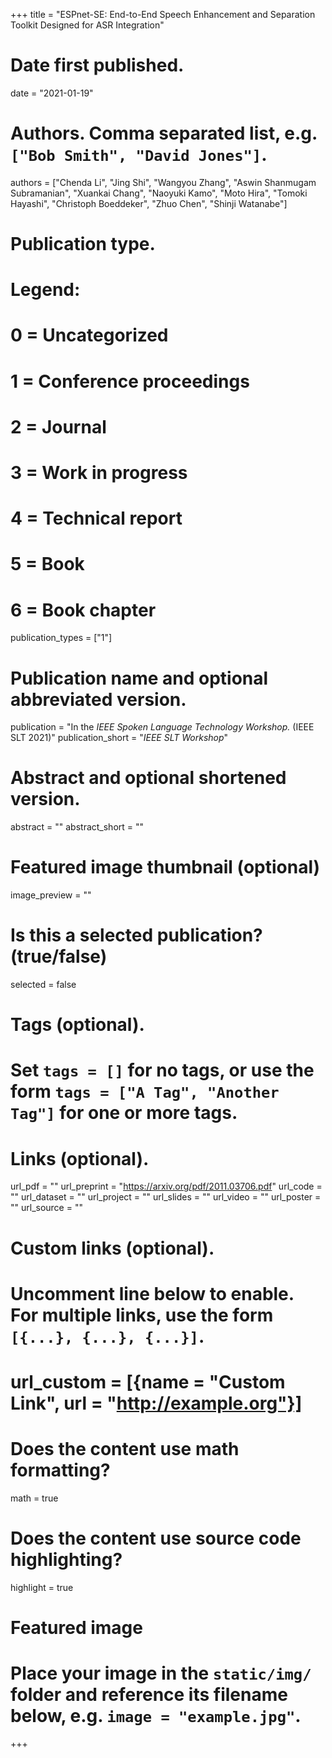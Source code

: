 +++
title = "ESPnet-SE: End-to-End Speech Enhancement and Separation Toolkit Designed for ASR Integration"

# Date first published.
date = "2021-01-19"

# Authors. Comma separated list, e.g. `["Bob Smith", "David Jones"]`.
authors = ["Chenda Li", "Jing Shi", "Wangyou Zhang", "Aswin Shanmugam Subramanian", "Xuankai Chang", "Naoyuki Kamo", "Moto Hira", "Tomoki Hayashi", "Christoph Boeddeker", "Zhuo Chen", "Shinji Watanabe"]

# Publication type.
# Legend:
# 0 = Uncategorized
# 1 = Conference proceedings
# 2 = Journal
# 3 = Work in progress
# 4 = Technical report
# 5 = Book
# 6 = Book chapter
publication_types = ["1"]

# Publication name and optional abbreviated version.
publication = "In the *IEEE Spoken Language Technology Workshop.* (IEEE SLT 2021)"
publication_short = "*IEEE SLT Workshop*"

# Abstract and optional shortened version.
abstract = ""
abstract_short = ""

# Featured image thumbnail (optional)
image_preview = ""

# Is this a selected publication? (true/false)
selected = false

# Tags (optional).
#   Set `tags = []` for no tags, or use the form `tags = ["A Tag", "Another Tag"]` for one or more tags.

# Links (optional).
url_pdf = ""
url_preprint = "https://arxiv.org/pdf/2011.03706.pdf"
url_code = ""
url_dataset = ""
url_project = ""
url_slides = ""
url_video = ""
url_poster = ""
url_source = ""

# Custom links (optional).
#   Uncomment line below to enable. For multiple links, use the form `[{...}, {...}, {...}]`.
# url_custom = [{name = "Custom Link", url = "http://example.org"}]

# Does the content use math formatting?
math = true

# Does the content use source code highlighting?
highlight = true

# Featured image
# Place your image in the `static/img/` folder and reference its filename below, e.g. `image = "example.jpg"`.

+++
